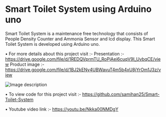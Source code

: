 # Smart Toilet System using Arduino uno

Smart Toilet System is a maintenance free technology that consists of People Density Counter and Ammonia Sensor and lcd display. This Smart Toilet System is developed using Arduino uno.

• For more details about this project visit :-
  Presentation :-
  https://drive.google.com/file/d/1REDQVprmTU_RoPjAei6cuqV9I_UvbqCE/view 
  Product image :-
  https://drive.google.com/file/d/1BJ2kENy4UBWavuT4m5b4xU8jYrOm1J3z/view
  
  ![Image description](https://drive.google.com/file/d/1BJ2kENy4UBWavuT4m5b4xU8jYrOm1J3z/view)
  
• To view code for this project visit :-
  https://github.com/samihan25/Smart-Toilet-System

• Youtube video link :-
  https://youtu.be/Nkka00NMDgY
